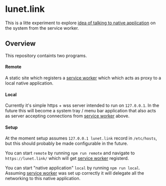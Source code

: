 # lunet.link

This is a litte experiment to explore [idea of talking to native application][native talk] on the system from the service worker.

## Overview

This repository containts two programs.

#### Remote

A static site which registers a [service worker][] which which acts as proxy to a local native application.

#### Local

Currently it's simple https + wss server intended to run on `127.0.0.1`. In the future this will become a system tray / menu bar application that also acts as server accepting connections from [service worker][] above.

#### Setup

At the moment setup assumes `127.0.0.1 lunet.link` record in `/etc/hosts`, but this should probably be made configurable in the future.

You can start `remote` by running `npm run remote` and navigate to `https://lunet.link/` which will get [service worker][] registerd.

You can start "native application" `local` by running `npm run local`. Assuming [service worker][] was set up correctly it will delegate all the networking to this native application.

[native talk]: https://via.hypothes.is/https://gozala.hashbase.io/posts/Native%20talk.html
[service worker]: https://developer.mozilla.org/en-US/docs/Web/API/Service_Worker_API

